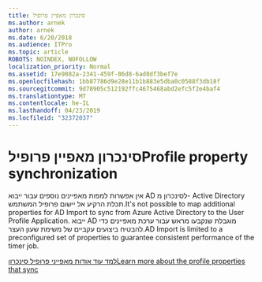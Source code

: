 ```yaml
---
title: סינכרון מאפיין פרופיל
ms.author: arnek
author: arnek
ms.date: 6/20/2018
ms.audience: ITPro
ms.topic: article
ROBOTS: NOINDEX, NOFOLLOW
localization_priority: Normal
ms.assetid: 17e9882a-2341-459f-86d8-6ad8df3bef7e
ms.openlocfilehash: 1bb87786d9e28e11b1b883e5dba0c0588f3db18f
ms.sourcegitcommit: 9d78905c512192ffc4675468abd2efc5f2e4baf4
ms.translationtype: MT
ms.contentlocale: he-IL
ms.lasthandoff: 04/23/2019
ms.locfileid: "32372037"
---
```

# <a name="profile-property-synchronization"></a><span data-ttu-id="c1be2-102">סינכרון מאפיין פרופיל</span><span class="sxs-lookup"><span data-stu-id="c1be2-102">Profile property synchronization</span></span>

<span data-ttu-id="c1be2-103">אין אפשרות למפות מאפיינים נוספים עבור ייבוא AD לסינכרון מ- Active Directory תכלת הרקיע אל יישום פרופיל המשתמש.</span><span class="sxs-lookup"><span data-stu-id="c1be2-103">It's not possible to map additional properties for AD Import to sync from Azure Active Directory to the User Profile Application.</span></span> <span data-ttu-id="c1be2-104">ייבוא AD מוגבלת שנקבעו מראש עבור ערכת מאפיינים כדי להבטיח ביצועים עקביים של משימת שעון העצר.</span><span class="sxs-lookup"><span data-stu-id="c1be2-104">AD Import is limited to a preconfigured set of properties to guarantee consistent performance of the timer job.</span></span>
  
[<span data-ttu-id="c1be2-105">למד עוד אודות מאפייני פרופיל סינכרון</span><span class="sxs-lookup"><span data-stu-id="c1be2-105">Learn more about the profile properties that sync</span></span>](https://go.microsoft.com/fwlink/?linkid=875671)
  

